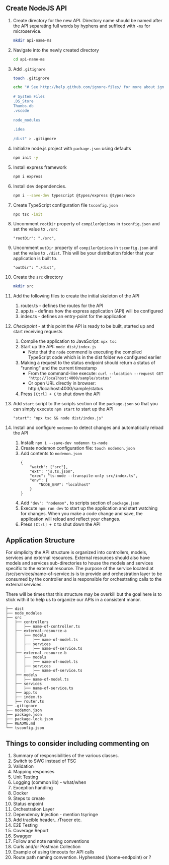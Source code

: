 ## Create NodeJS API

1. Create directory for the new API. Directory name should be named after the API separating full words by hyphens and suffixed with `-ms` for microservice.
	```bash
	mkdir api-name-ms
	```

2. Navigate into the newly created directory
	```bash
	cd api-name-ms
	```

3. Add `.gitignore`
	```bash
	touch .gitignore

	echo "# See http://help.github.com/ignore-files/ for more about ignoring files.
			
	# System Files
	.DS_Store
	Thumbs.db
	.vscode
			
	node_modules
			
	.idea
			
	/dist" > .gitignore
	```

4. Initialize node.js project with `package.json` using defaults
	```bash
	npm init -y
	```

5. Install express framework
	```bash
	npm i express
	```

6. Install dev dependencies.
	```bash
	npm i --save-dev typescript @types/express @types/node
	```

7. Create TypeScript configuration file `tsconfig.json`
	```bash
	npx tsc -init
	```

8. Uncomment `rootDir` property of `compilerOptions` in `tsconfig.json` and set the value to `./src`
	```
	"rootDir": "./src",
	```

9. Uncomment `outDir` property of `compilerOptions` in `tsconfig.json` and set the value to `./dist`. This will be your distribution folder that your application is built to.
	```
	"outDir": "./dist",
	```

10. Create the `src` directory
	```bash
	mkdir src
	```

11. Add the following files to create the initial skeleton of the API
    1. router.ts - defines the routes for the API
    2. app.ts - defines how the express application (API) will be configured
    3. index.ts - defines an entry-point for the application

12. *Checkpoint* - at this point the API is ready to be built, started up and start receiving requests
    1. Compile the application to JavaScript: `npx tsc`
    2. Start up the API: `node dist/index.js`
    	- Note that the `node` commend is executing the compiled TypeScript code which is in the dist folder we configured earlier
    3. Making a request to the status endpoint should return a status of "running" and the current timestamp
    	- From the command-line execute: `curl --location --request GET 'http://localhost:4000/sample/status'`
    	- Or open URL directly in browser: http://localhost:4000/sample/status
    4. Press `[Ctrl] + C` to shut down the API

13. Add `start` script to the scripts section of the `package.json` so that you can simply execute `npm start` to start up the API
	```
	"start": "npx tsc && node dist/index.js"
	```

14. Install and configure `nodemon` to detect changes and automatically reload the API
    1. Install: `npm i --save-dev nodemon ts-node`
    2. Create nodemon configuration file: `touch nodemon.json`
    3. Add contents to `nodemon.json`
    	```
    	{
			"watch": ["src"],
			"ext": "js,ts,json",
			"exec": "ts-node --transpile-only src/index.ts",
			"env": {
				"NODE_ENV": "localhost"
			}
    	}
    	```
    4. Add `"dev": "nodemon",` to scripts section of `package.json`
    5. Execute `npm run dev` to start up the application and start watching for changes. When you make a code change and save, the application will reload and reflect your changes.
    6. Press `[Ctrl] + C` to shut down the API

## Application Structure

For simplicity the API structure is organized into controllers, models, services and external resources. External resources should also have models and services sub-directories to house the models and services specific to the external resource. The purpose of the service located at /src/services/name-of-service.ts is to provide and orchestration layer to be consumed by the controller and is responsible for orchestrating calls to the external services.

There will be times that this structure may be overkill but the goal here is to stick with it to help us to organize our APIs in a consistent manor.

```
├── dist
├── node_modules
├── src
│   ├── controllers
│   │	├── name-of-controller.ts
│   ├── external-resource-a
│   │	├── models
│   │	│	├── name-of-model.ts
│   │	├── services
│   │	│	├── name-of-service.ts
│   ├── external-resource-b
│   │	├── models
│   │	│	├── name-of-model.ts
│   │	├── services
│   │	│	├── name-of-service.ts
│   ├── models
│   │	├── name-of-model.ts
│   ├── services
│   │	├── name-of-service.ts
│   ├── app.ts
│   ├── index.ts
│   ├── router.ts
├── .gitignore
├── nodemon.json
├── package.json
├── package-lock.json 
├── README.md
└── tsconfig.json
```

## Things to consider including commenting on
1. Summary of responsibilities of the various classes.
2. Switch to SWC instead of TSC
3. Validation
4. Mapping responses
5. Unit Testing
6. Logging (common lib) - what/when
7. Exception handling
8. Docker
9. Steps to create
10. Status enpoint
11. Orchestration Layer
12. Dependency Injection - mention tsyringe
13. Add tracible header…rTracer etc.
14. E2E Testing
11.	Coverage Report
12.	Swagger
14.	Follow and note naming conventions
15.	Curls and/or Postman Collection
16.	Example of using timeouts for API calls
17. Route path naming convention. Hyphenated (/some-endpoint) or ?